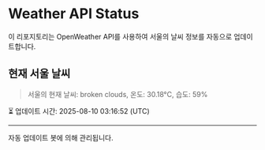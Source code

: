 
# Weather API Status

이 리포지토리는 OpenWeather API를 사용하여 서울의 날씨 정보를 자동으로 업데이트합니다.

## 현재 서울 날씨
> 서울의 현재 날씨: broken clouds, 온도: 30.18°C, 습도: 59%

⏳ 업데이트 시간: 2025-08-10 03:16:52 (UTC)

---
자동 업데이트 봇에 의해 관리됩니다.
